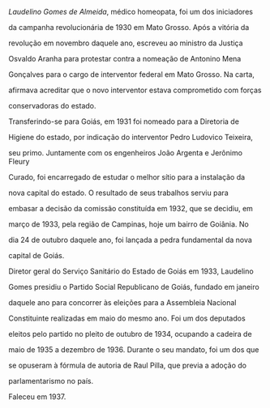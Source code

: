 

*Laudelino Gomes de Almeida*, médico homeopata, foi um dos iniciadores

da campanha revolucionária de 1930 em Mato Grosso. Após a vitória da

revolução em novembro daquele ano, escreveu ao ministro da Justiça

Osvaldo Aranha para protestar contra a nomeação de Antonino Mena

Gonçalves para o cargo de interventor federal em Mato Grosso. Na carta,

afirmava acreditar que o novo interventor estava comprometido com forças

conservadoras do estado.



Transferindo-se para Goiás, em 1931 foi nomeado para a Diretoria de

Higiene do estado, por indicação do interventor Pedro Ludovico Teixeira,

seu primo. Juntamente com os engenheiros João Argenta e Jerônimo Fleury

Curado, foi encarregado de estudar o melhor sítio para a instalação da

nova capital do estado. O resultado de seus trabalhos serviu para

embasar a decisão da comissão constituída em 1932, que se decidiu, em

março de 1933, pela região de Campinas, hoje um bairro de Goiânia. No

dia 24 de outubro daquele ano, foi lançada a pedra fundamental da nova

capital de Goiás.



Diretor geral do Serviço Sanitário do Estado de Goiás em 1933, Laudelino

Gomes presidiu o Partido Social Republicano de Goiás, fundado em janeiro

daquele ano para concorrer às eleições para a Assembleia Nacional

Constituinte realizadas em maio do mesmo ano. Foi um dos deputados

eleitos pelo partido no pleito de outubro de 1934, ocupando a cadeira de

maio de 1935 a dezembro de 1936. Durante o seu mandato, foi um dos que

se opuseram à fórmula de autoria de Raul Pilla, que previa a adoção do

parlamentarismo no país.



Faleceu em 1937.



